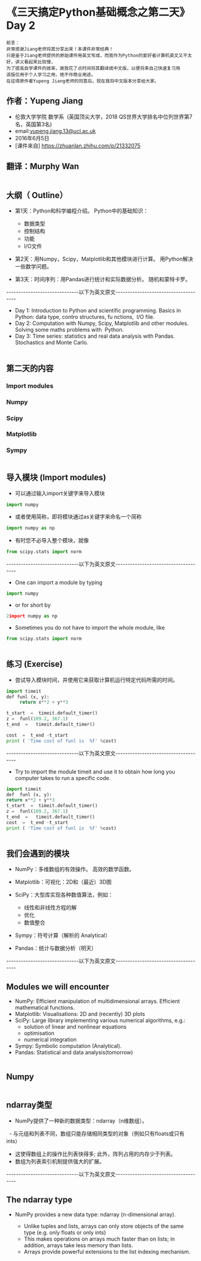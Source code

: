 


# 《三天搞定Python基础概念之第二天》 Day 2 

```
前言：
非常感谢Jiang老师将其分享出来！本课件非常经典！
只是鉴于Jiang老师提供的原始课件用英文写成，而我作为Python的爱好者计算机英文又不太好，讲义看起来比较慢，
为了提高自学课件的效率，故我花了点时间将其翻译成中文版，以便将来自己快速复习用
该版仅用于个人学习之用，绝不作商业用途。
在征得原作者Yupeng Jiang老师的同意后，现在我将中文版本分享给大家。

```
## 作者：Yupeng Jiang
* 伦敦大学学院 数学系  (英国顶尖大学，2018 QS世界大学排名中位列世界第7名，英国第3名)
* email:yupeng.jiang.13@ucl.ac.uk
* 2016年6月5日
* [课件来自] https://zhuanlan.zhihu.com/p/21332075
## 翻译：Murphy Wan

```python
```

## 大纲（ Outline）

* 第1天：Python和科学编程介绍。 Python中的基础知识：  
  - 数据类型  
  - 控制结构  
  - 功能  
  - I/O文件

* 第2天：用Numpy，Scipy，Matplotlib和其他模块进行计算。 用Python解决一些数学问题。

* 第3天：时间序列：用Pandas进行统计和实际数据分析。 随机和蒙特卡罗。

------------------------------以下为英文原文-------------------------------------

* Day 1: Introduction to Python and scientific programming. Basics in Python: data type, contro structures, fu nctions,  l/O file.
* Day 2: Computation with Numpy, Scipy, Matplotlib and other modules. Solving some maths problems with  Python.
* Day 3: Time series: statistics and real data analysis with Pandas. Stochastics and Monte Carlo.

```python

```

## 第二天的内容
### Import modules
### Numpy
### Scipy
### Matplotlib
### Sympy



```python
```

## 导入模块 (Import modules)

* 可以通过输入import关键字来导入模块

```python
import numpy
```

* 或者使用简称，即将模块通过as关键字来命名一个简称 

```python
import numpy as np
```


* 有时您不必导入整个模块，就像

```python
from scipy.stats import norm
```


------------------------------以下为英文原文-------------------------------------


* One can import a module by typing

```python
import numpy
```

* or for short by

```python
2import numpy as np
```

* Sometimes you do not have to import the whole module, like

```python
from scipy.stats import norm
```



```python
```


## 练习  (Exercise)

* 尝试导入模块时间，并使用它来获取计算机运行特定代码所需的时间。

```python
import timeit
def funl (x, y):      
     return x**2 + y**3

t_start  =  timeit.default_timer()
z =  funl(109.2, 367.1)
t_end  =   timeit.default_timer()

cost  =  t_end -t_start
print ( 'Time cost of funl is  %f' %cost)
```

------------------------------以下为英文原文-------------------------------------

* Try to import the module timeit and use it to obtain how long you computer takes to run a specific code.

```python
import timeit
def  funl (x, y):      
return x**2 + y**3
t_start  =  timeit.default_timer()
z =  funl(109.2, 367.1)
t_end  =   timeit.default_timer()
cost  =  t_end -t_start
print ( 'Time cost of funl is  %f' %cost)
```







```python
```

## 我们会遇到的模块

* NumPy：多维数组的有效操作。 高效的数学函数。
* Matplotlib：可视化：2D和（最近）3D图
* SciPy：大型库实现各种数值算法，例如：            
  - 线性和非线性方程的解
  - 优化
  - 数值整合

* Sympy：符号计算（解析的 Analytical）
* Pandas：统计与数据分析（明天）

------------------------------以下为英文原文-------------------------------------

## Modules we will encounter
* NumPy: Efficient manipulation of multidimensional arrays. Efficient mathematical functions.
* Matplotlib: Visualisations: 2D and (recently) 3D plots
* SciPy: Large library implementing various numerical algorithms, e.g.:
  - solution of linear and nonlinear equations           
  - optimisation           
  - numerical integration
* Sympy: Symbolic computation (Analytical).
* Pandas: Statistical and data analysis(tomorrow)


```python
```


## Numpy




```python
```


## ndarray类型
* NumPy提供了一种新的数据类型：ndarray（n维数组）。

  - 与元组和列表不同，数组只能存储相同类型的对象（例如只有floats或只有ints）  
  - 这使得数组上的操作比列表快得多; 此外，阵列占用的内存少于列表。  
  - 数组为列表索引机制提供强大的扩展。


------------------------------以下为英文原文-------------------------------------


## The ndarray type

* NumPy provides a new data type: ndarray (n-dimensional array).  
  
  - Unlike tuples and lists, arrays can only store objects of the same type (e.g. only floats or only ints)  
  - This makes operations on arrays much faster than on lists; in addition, arrays take less memory than lists.  
  - Arrays provide powerful extensions to the list indexing mechanism.






```python
```





```python
```




```python
```






```python
```





```python
```




```python
```





```python
```





```python
```






```python
```





```python
```






```python
```






```python
```






```python
```







```python
```







```python
```







```python
```






```python
```







```python
```







```python
```






```python
```







```python
```







```python
```







```python
```








```python
```









```python
```








```python
```








```python
```







```python
```


